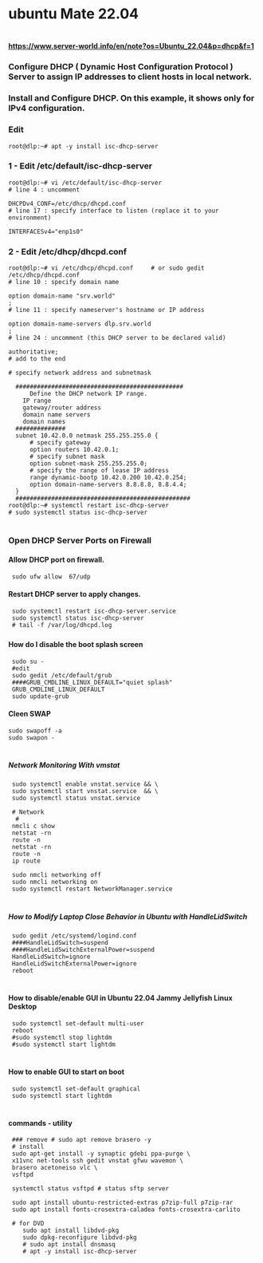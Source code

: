 # ubuntu Mate 22.04
# 
#### https://www.server-world.info/en/note?os=Ubuntu_22.04&p=dhcp&f=1
### Configure DHCP ( Dynamic Host Configuration Protocol ) Server to assign IP addresses to client hosts in local network. 
### 	Install and Configure DHCP. On this example, it shows only for IPv4 configuration. 

### Edit 
    root@dlp:~# apt -y install isc-dhcp-server
    
### 1 - Edit /etc/default/isc-dhcp-server
    root@dlp:~# vi /etc/default/isc-dhcp-server
    # line 4 : uncomment

    DHCPDv4_CONF=/etc/dhcp/dhcpd.conf
    # line 17 : specify interface to listen (replace it to your environment)

    INTERFACESv4="enp1s0"
### 2 - Edit  /etc/dhcp/dhcpd.conf    
    root@dlp:~# vi /etc/dhcp/dhcpd.conf     # or sudo gedit /etc/dhcp/dhcpd.conf
    # line 10 : specify domain name

    option domain-name "srv.world"
    ;
    # line 11 : specify nameserver's hostname or IP address

    option domain-name-servers dlp.srv.world
    ;
    # line 24 : uncomment (this DHCP server to be declared valid)

    authoritative;
    # add to the end

    # specify network address and subnetmask

      ###############################################
          Define the DHCP network IP range.
        IP range
        gateway/router address
        domain name servers
        domain names
      ##############
      subnet 10.42.0.0 netmask 255.255.255.0 {
          # specify gateway
          option routers 10.42.0.1;
          # specify subnet mask
          option subnet-mask 255.255.255.0;
          # specify the range of lease IP address
          range dynamic-bootp 10.42.0.200 10.42.0.254;
          option domain-name-servers 8.8.8.8, 8.8.4.4;
      }
      #################################################
    root@dlp:~# systemctl restart isc-dhcp-server 
    # sudo systemctl status isc-dhcp-server
    
    
#

### 


### Open DHCP Server Ports on Firewall
#### Allow DHCP port on firewall.
     sudo ufw allow  67/udp
#### Restart DHCP server to apply changes.     
     sudo systemctl restart isc-dhcp-server.service
     sudo systemctl status isc-dhcp-server
     # tail -f /var/log/dhcpd.log
##### ############################################################

#### How do I disable the boot splash screen
     sudo su -
     #edit
     sudo gedit /etc/default/grub
     ####GRUB_CMDLINE_LINUX_DEFAULT="quiet splash"
     GRUB_CMDLINE_LINUX_DEFAULT
     sudo update-grub

#### Cleen SWAP
    sudo swapoff -a
    sudo swapon -
#      
##### Network Monitoring With vmstat
     sudo systemctl enable vnstat.service && \
     sudo systemctl start vnstat.service  && \
     sudo systemctl status vnstat.service
     
     # Network
      #
     nmcli c show
     netstat -rn
     route -n
     netstat -rn
     route -n
     ip route

     sudo nmcli networking off
     sudo nmcli networking on
     sudo systemctl restart NetworkManager.service
# 


#####  How to Modify Laptop Close Behavior in Ubuntu with HandleLidSwitch
     sudo gedit /etc/systemd/logind.conf
     ####HandleLidSwitch=suspend
     ####HandleLidSwitchExternalPower=suspend
     HandleLidSwitch=ignore
     HandleLidSwitchExternalPower=ignore
     reboot
#      
#### How to disable/enable GUI in Ubuntu 22.04 Jammy Jellyfish Linux Desktop
     sudo systemctl set-default multi-user
     reboot
     #sudo systemctl stop lightdm
     #sudo systemctl start lightdm
#         
#### How to enable GUI to start on boot
     sudo systemctl set-default graphical
     sudo systemctl start lightdm
# 

##### ####################################
####  commands - utility   
     ### remove # sudo apt remove brasero -y
     # install 
     sudo apt-get install -y synaptic gdebi ppa-purge \
     x11vnc net-tools ssh gedit vnstat gfwu wavemon \ 
     brasero acetoneiso vlc \
     vsftpd
     
     systemctl status vsftpd # status sftp server
       
     sudo apt install ubuntu-restricted-extras p7zip-full p7zip-rar
     sudo apt install fonts-crosextra-caladea fonts-crosextra-carlito
     
     # for DVD
        sudo apt install libdvd-pkg
        sudo dpkg-reconfigure libdvd-pkg
        # sudo apt install dnsmasq
        # apt -y install isc-dhcp-server


     
